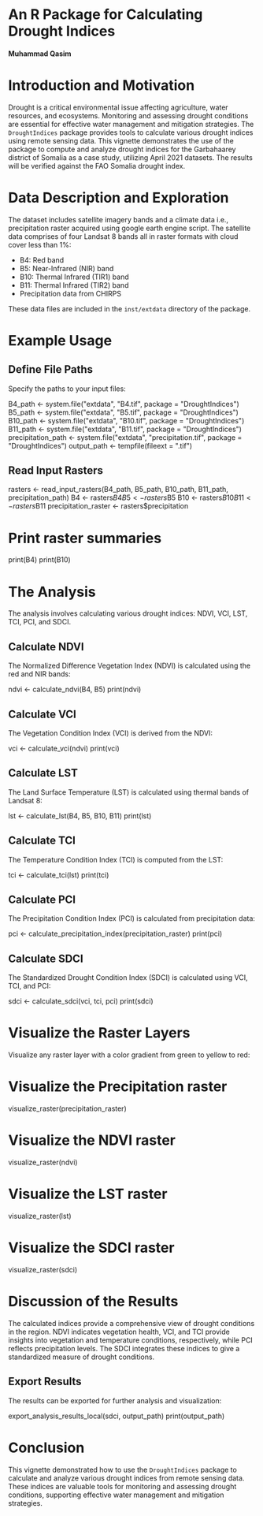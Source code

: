 # An R Package for Calculating Drought Indices

#### Muhammad Qasim

# Introduction and Motivation

Drought is a critical environmental issue affecting agriculture, water
resources, and ecosystems. Monitoring and assessing drought conditions
are essential for effective water management and mitigation strategies.
The `DroughtIndices` package provides tools to calculate various drought
indices using remote sensing data. This vignette demonstrates the use of
the package to compute and analyze drought indices for the Garbahaarey
district of Somalia as a case study, utilizing April 2021 datasets. The
results will be verified against the FAO Somalia drought index.

# Data Description and Exploration

The dataset includes satellite imagery bands and a climate data i.e.,
precipitation raster acquired using google earth engine script. The
satellite data comprises of four Landsat 8 bands all in raster formats
with cloud cover less than 1%:

-   B4: Red band
-   B5: Near-Infrared (NIR) band
-   B10: Thermal Infrared (TIR1) band
-   B11: Thermal Infrared (TIR2) band
-   Precipitation data from CHIRPS

These data files are included in the `inst/extdata` directory of the
package.

# Example Usage

## Define File Paths

Specify the paths to your input files:

B4_path <- system.file("extdata", "B4.tif", package = "DroughtIndices")
B5_path <- system.file("extdata", "B5.tif", package = "DroughtIndices")
B10_path <- system.file("extdata", "B10.tif", package = "DroughtIndices")
B11_path <- system.file("extdata", "B11.tif", package = "DroughtIndices")
precipitation_path <- system.file("extdata", "precipitation.tif", package = "DroughtIndices")
output_path <- tempfile(fileext = ".tif")

## Read Input Rasters

rasters <- read_input_rasters(B4_path, B5_path, B10_path, B11_path, precipitation_path)
B4 <- rasters$B4
B5 <- rasters$B5
B10 <- rasters$B10
B11 <- rasters$B11
precipitation_raster <- rasters$precipitation

# Print raster summaries
print(B4)
print(B10)

# The Analysis

The analysis involves calculating various drought indices: NDVI, VCI,
LST, TCI, PCI, and SDCI.

## Calculate NDVI

The Normalized Difference Vegetation Index (NDVI) is calculated using
the red and NIR bands:

ndvi <- calculate_ndvi(B4, B5)
print(ndvi)

## Calculate VCI

The Vegetation Condition Index (VCI) is derived from the NDVI:

vci <- calculate_vci(ndvi)
print(vci)

## Calculate LST

The Land Surface Temperature (LST) is calculated using thermal bands of
Landsat 8:

lst <- calculate_lst(B4, B5, B10, B11)
print(lst)

## Calculate TCI

The Temperature Condition Index (TCI) is computed from the LST:

tci <- calculate_tci(lst)
print(tci)

## Calculate PCI

The Precipitation Condition Index (PCI) is calculated from precipitation
data:

pci <- calculate_precipitation_index(precipitation_raster)
print(pci)

## Calculate SDCI

The Standardized Drought Condition Index (SDCI) is calculated using VCI,
TCI, and PCI:

sdci <- calculate_sdci(vci, tci, pci)
print(sdci)

# Visualize the Raster Layers

Visualize any raster layer with a color gradient from green to yellow to
red:

# Visualize the Precipitation raster
visualize_raster(precipitation_raster)
# Visualize the NDVI raster
visualize_raster(ndvi)
# Visualize the LST raster
visualize_raster(lst)
# Visualize the SDCI raster
visualize_raster(sdci)

# Discussion of the Results

The calculated indices provide a comprehensive view of drought conditions in the region. NDVI indicates vegetation health, VCI, and TCI provide insights into vegetation and temperature conditions, respectively, while PCI reflects precipitation levels. The SDCI integrates these indices to give a standardized measure of drought conditions.

## Export Results

The results can be exported for further analysis and visualization:

export_analysis_results_local(sdci, output_path)
print(output_path)

# Conclusion

This vignette demonstrated how to use the `DroughtIndices` package to calculate and analyze various drought indices from remote sensing data. These indices are valuable tools for monitoring and assessing drought conditions, supporting effective water management and mitigation strategies.
